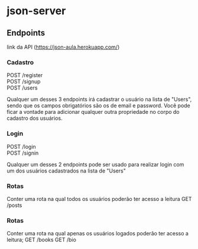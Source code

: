 # json-server

## Endpoints

link da API (https://json-aula.herokuapp.com/)

### Cadastro

POST /register <br/>
POST /signup <br/>
POST /users

Qualquer um desses 3 endpoints irá cadastrar o usuário na lista de "Users", sendo que os campos obrigatórios são os de email e password.
Você pode ficar a vontade para adicionar qualquer outra propriedade no corpo do cadastro dos usuários.

### Login

POST /login <br/>
POST /signin

Qualquer um desses 2 endpoints pode ser usado para realizar login com um dos usuários cadastrados na lista de "Users"


### Rotas 
Conter uma rota na qual todos os usuários poderão ter acesso a leitura
GET /posts

### Rotas
Conter uma rota na qual apenas os usuários logados poderão ter acesso a leitura;
GET /books
GET /bio

